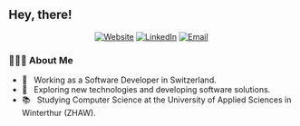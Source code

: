 ## Hey, there!
<p align="center">
<a href="https://simonisler.ch/"><img alt="Website" src="https://img.shields.io/badge/Website-simonisler.ch-blue?style=flat-square&logo=google-chrome"></a>
<a href="https://www.linkedin.com/in/simon-isler-940279166/"><img alt="LinkedIn" src="https://img.shields.io/badge/LinkedIn-Simon%20Isler-blue?style=flat-square&logo=linkedin"></a>
<a href="mailto:mail@simonisler.ch"><img alt="Email" src="https://img.shields.io/badge/Email-mail@simonisler.ch-blue?style=flat-square&logo=gmail"></a>
</p>

### 👨🏻‍💻 About Me

- 💼 &nbsp; Working as a Software Developer in Switzerland.
- 🔭 &nbsp; Exploring new technologies and developing software solutions.
- 📚 &nbsp; Studying Computer Science at the University of Applied Sciences in Winterthur (ZHAW).
